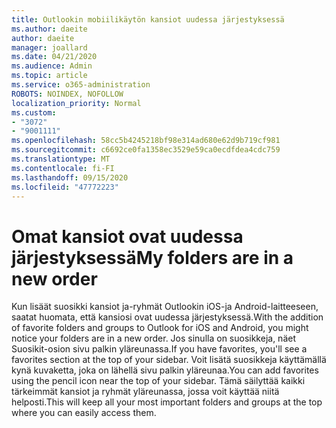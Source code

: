 ```yaml
---
title: Outlookin mobiilikäytön kansiot uudessa järjestyksessä
ms.author: daeite
author: daeite
manager: joallard
ms.date: 04/21/2020
ms.audience: Admin
ms.topic: article
ms.service: o365-administration
ROBOTS: NOINDEX, NOFOLLOW
localization_priority: Normal
ms.custom:
- "3072"
- "9001111"
ms.openlocfilehash: 58cc5b4245218bf98e314ad680e62d9b719cf981
ms.sourcegitcommit: c6692ce0fa1358ec3529e59ca0ecdfdea4cdc759
ms.translationtype: MT
ms.contentlocale: fi-FI
ms.lasthandoff: 09/15/2020
ms.locfileid: "47772223"
---
```

# <a name="my-folders-are-in-a-new-order"></a><span data-ttu-id="204f7-102">Omat kansiot ovat uudessa järjestyksessä</span><span class="sxs-lookup"><span data-stu-id="204f7-102">My folders are in a new order</span></span>

<span data-ttu-id="204f7-103">Kun lisäät suosikki kansiot ja-ryhmät Outlookin iOS-ja Android-laitteeseen, saatat huomata, että kansiosi ovat uudessa järjestyksessä.</span><span class="sxs-lookup"><span data-stu-id="204f7-103">With the addition of favorite folders and groups to Outlook for iOS and Android, you might notice your folders are in a new order.</span></span> <span data-ttu-id="204f7-104">Jos sinulla on suosikkeja, näet Suosikit-osion sivu palkin yläreunassa.</span><span class="sxs-lookup"><span data-stu-id="204f7-104">If you have favorites, you'll see a favorites section at the top of your sidebar.</span></span> <span data-ttu-id="204f7-105">Voit lisätä suosikkeja käyttämällä kynä kuvaketta, joka on lähellä sivu palkin yläreunaa.</span><span class="sxs-lookup"><span data-stu-id="204f7-105">You can add favorites using the pencil icon near the top of your sidebar.</span></span> <span data-ttu-id="204f7-106">Tämä säilyttää kaikki tärkeimmät kansiot ja ryhmät yläreunassa, jossa voit käyttää niitä helposti.</span><span class="sxs-lookup"><span data-stu-id="204f7-106">This will keep all your most important folders and groups at the top where you can easily access them.</span></span>